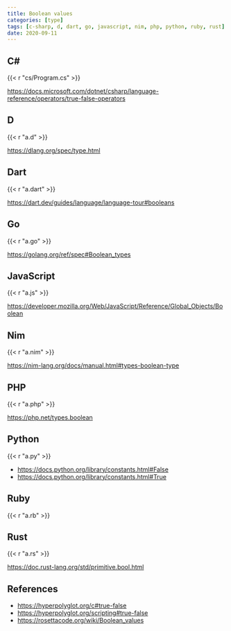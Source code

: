 ```yaml
---
title: Boolean values
categories: [type]
tags: [c-sharp, d, dart, go, javascript, nim, php, python, ruby, rust]
date: 2020-09-11
---
```


## C#

{{< r "cs/Program.cs" >}}

<https://docs.microsoft.com/dotnet/csharp/language-reference/operators/true-false-operators>

## D

{{< r "a.d" >}}

<https://dlang.org/spec/type.html>

## Dart

{{< r "a.dart" >}}

<https://dart.dev/guides/language/language-tour#booleans>

## Go

{{< r "a.go" >}}

<https://golang.org/ref/spec#Boolean_types>

## JavaScript

{{< r "a.js" >}}

<https://developer.mozilla.org/Web/JavaScript/Reference/Global_Objects/Boolean>

## Nim

{{< r "a.nim" >}}

<https://nim-lang.org/docs/manual.html#types-boolean-type>

## PHP

{{< r "a.php" >}}

<https://php.net/types.boolean>

## Python

{{< r "a.py" >}}

- <https://docs.python.org/library/constants.html#False>
- <https://docs.python.org/library/constants.html#True>

## Ruby

{{< r "a.rb" >}}

## Rust

{{< r "a.rs" >}}

<https://doc.rust-lang.org/std/primitive.bool.html>

## References

- <https://hyperpolyglot.org/c#true-false>
- <https://hyperpolyglot.org/scripting#true-false>
- <https://rosettacode.org/wiki/Boolean_values>
